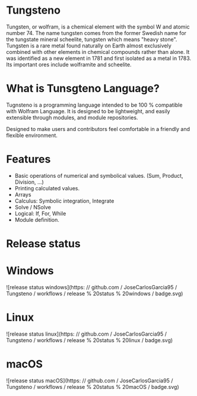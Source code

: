 # Tungsteno

Tungsten, or wolfram, is a chemical element with the symbol W and atomic number 74. The name tungsten comes from the former Swedish name for the tungstate mineral scheelite, tungsten which means "heavy stone". Tungsten is a rare metal found naturally on Earth almost exclusively combined with other elements in chemical compounds rather than alone. It was identified as a new element in 1781 and first isolated as a metal in 1783. Its important ores include wolframite and scheelite.

# What is Tunsgteno Language?

Tugnsteno is a programming language intended to be 100 % compatible with Wolfram Language. It is designed to be lightweight, and easily extensible through modules, and module repositories.

Designed to make users and contributors feel comfortable in a friendly and flexible environment.

# Features
- Basic operations of numerical and symbolical values. (Sum, Product, Division, ...)
- Printing calculated values.
- Arrays
- Calculus: Symbolic integration, Integrate
- Solve / NSolve
- Logical: If, For, While
- Module definition.

# Release status
# Windows
![release status windows](https: // github.com / JoseCarlosGarcia95 / Tungsteno / workflows / release % 20status % 20windows / badge.svg)

# Linux
![release status linux](https: // github.com / JoseCarlosGarcia95 / Tungsteno / workflows / release % 20status % 20linux / badge.svg)

# macOS
![release status macOS](https: // github.com / JoseCarlosGarcia95 / Tungsteno / workflows / release % 20status % 20macOS / badge.svg)

